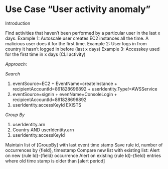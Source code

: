 # Use Case “User activity anomaly”

Introduction

Find activities that haven’t been performed by a particular user in the last x days.
Example 1: Autoscale user creates EC2 instances all the time. A malicious user does it for the first time.
Example 2: User logs in from country it hasn’t logged in before (last x days)
Example 3: Accesskey used for the first time in x days (CLI activity)

_Approach_: 

_Search_ 
1. eventSource=EC2 + EventName=createInstance + recipientAccountId=861828696892 + userIdentity.Type!=AWSService
2. eventSource=signin + evenName=ConsoleLogin + recipientAccountId=861828696892 
3. userIdentity.accessKeyId EXISTS

_Group By_
1. userIdentity.arn
2. Country AND userIdentity.arn
3. userIdentity.accessKeyId

Maintain list of [GroupBy] with last event time stamp
Save rule id, number of occurrences by {field}, timestamp
Compare new list with existing list:
Alert on new {rule Id}-{field} occurrence
Alert on existing {rule Id}-{field} entries where old time stamp is older than [alert period]


